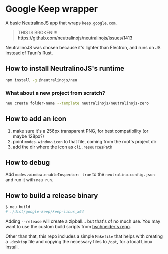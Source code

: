 # Google Keep wrapper
A basic [NeutralinoJS][neu] app that wraps `keep.google.com`.

> THIS IS BROKEN!!!! https://github.com/neutralinojs/neutralinojs/issues/1413

NeutralinoJS was chosen because it's lighter than Electron, and runs on JS instead of Tauri's Rust.

## How to install NeutralinoJS's runtime
```bash
npm install -g @neutralinojs/neu
```

### What about a new project from scratch?
```bash
neu create folder-name --template neutralinojs/neutralinojs-zero
```

## How to add an icon
1. make sure it's a 256px transparent PNG, for best compatibility (or maybe 128px?)
2. point `modes.window.icon` to that file, coming from the root's project dir
3. add the dir where the icon as `cli.resourcesPath`

## How to debug
Add `modes.window.enableInspector: true` to the `neutralino.config.json` and run it with `neu run`.

## How to build a release binary
```bash
$ neu build
# ./dist/google-keep/keep-linux_x64
```

Adding `--release` will create a zipball... but that's of no much use.
You may want to use the custom build scripts from [hschneider's repo](https://neutralino.js.org/docs/distribution/overview#creating-portable-application-packages-using-build-scripts).

Other than that, this repo includes a simple `Makefile` that helps with creating a `.desktop` file and copying the necessary files to `/opt`, for a local Linux install.


[neu]: https://neutralino.js.org
